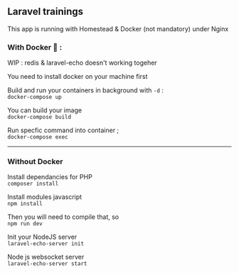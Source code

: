 ## Laravel trainings

This app is running with Homestead & Docker (not mandatory) under Nginx

### With Docker 🐳 :

WIP : redis & laravel-echo doesn't working togeher

You need to install docker on your machine first

Build and run your containers in background with `-d` :
<br>
`docker-compose up`

You can build your image
<br>
`docker-compose build`

Run specfic command into container ;
<br>
`docker-compose exec`

---

### Without Docker

Install dependancies for PHP
<br>
`composer install`

Install modules javascript
<br>
`npm install`

Then you will need to compile that, so
<br>
`npm run dev`

Init your NodeJS server
<br>
`laravel-echo-server init`

Node js websocket server
<br>
`laravel-echo-server start`
